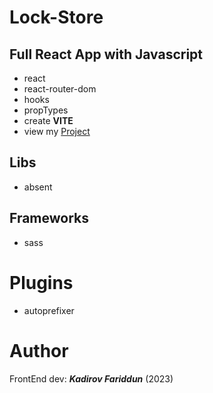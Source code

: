 # Lock-Store
## Full React App with Javascript
- react
- react-router-dom
- hooks
- propTypes
- create **VITE**
- view my [Project](https://kadirov-fariddun.github.io/todo-list)
## Libs
- absent
## Frameworks
- sass
# Plugins
- autoprefixer
# Author
FrontEnd dev: ***Kadirov Fariddun*** (2023)
